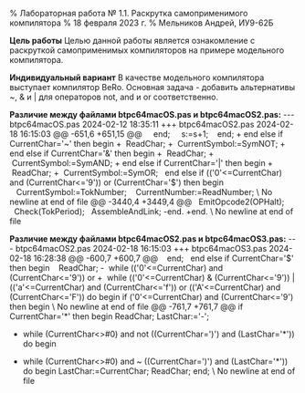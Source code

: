 % Лабораторная работа № 1.1. Раскрутка самоприменимого компилятора
% 18 февраля 2023 г.
% Мельников Андрей, ИУ9-62Б

**Цель работы**
Целью данной работы является ознакомление с раскруткой самоприменимых компиляторов
на примере модельного компилятора.

**Индивидуальный вариант**
В качестве модельного компилятора выступает компилятор BeRo.
Основная задача - добавить альтернативы ~, & и | для операторов not, and и or соответственно.

**Различие между файлами btpc64macOS.pas и btpc64macOS2.pas:**
\-\-- btpc64macOS.pas	2024-02-12 18:35:11
+++ btpc64macOS2.pas	2024-02-18 16:15:03
@@ -651,6 +651,15 @@
&nbsp;&nbsp;&nbsp;&nbsp;end;
&nbsp;&nbsp;&nbsp;&nbsp;s:=s+1;
&nbsp;&nbsp;&nbsp;end;
\+ end else if CurrentChar='~' then begin
\+ &nbsp;ReadChar;
\+ &nbsp;CurrentSymbol:=SymNOT;
\+ end else if CurrentChar='&' then begin
\+ &nbsp;ReadChar;
\+ &nbsp;CurrentSymbol:=SymAND;
\+ end else if CurrentChar='|' then begin
\+ &nbsp;ReadChar;
\+ &nbsp;CurrentSymbol:=SymOR;
&nbsp;&nbsp;end else if (('0'<=CurrentChar) and (CurrentChar<='9')) or (CurrentChar='$') then begin
&nbsp;&nbsp;&nbsp;CurrentSymbol:=TokNumber;
&nbsp;&nbsp;&nbsp;CurrentNumber:=ReadNumber;
\ No newline at end of file
@@ -3440,4 +3449,4 @@
&nbsp;&nbsp;EmitOpcode2(OPHalt);
&nbsp;&nbsp;Check(TokPeriod);
&nbsp;&nbsp;AssembleAndLink;
-end.
+end.
\ No newline at end of file

**Различие между файлами btpc64macOS2.pas и btpc64macOS3.pas:**
\-\-- btpc64macOS2.pas	2024-02-18 16:15:03
+++ btpc64macOS3.pas	2024-02-18 16:28:38
@@ -600,7 +600,7 @@
&nbsp;&nbsp;&nbsp;end;
&nbsp;&nbsp;end else if CurrentChar='$' then begin
&nbsp;&nbsp;&nbsp;ReadChar;
\- &nbsp;while (('0'<=CurrentChar) and (CurrentChar<='9')) or
\+ &nbsp;while (('0'<=CurrentChar) & (CurrentChar<='9')) |
         (('a'<=CurrentChar) and (CurrentChar<='f')) or
         (('A'<=CurrentChar) and (CurrentChar<='F')) do begin
    if ('0'<=CurrentChar) and (CurrentChar<='9') then begin
\ No newline at end of file
@@ -761,7 +761,7 @@
   if CurrentChar='*' then begin
    ReadChar;
    LastChar:='-';
-   while (CurrentChar<>#0) and not ((CurrentChar=')') and (LastChar='*')) do begin
+   while (CurrentChar<>#0) and ~ ((CurrentChar=')') and (LastChar='*')) do begin
     LastChar:=CurrentChar;
     ReadChar;
    end;
\ No newline at end of file
